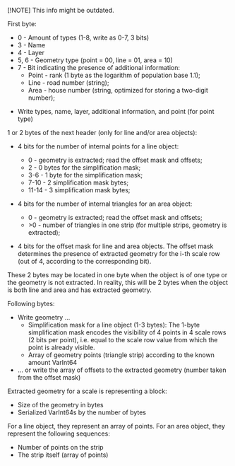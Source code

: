[!NOTE]
This info might be outdated.

First byte:
- 0 - Amount of types (1-8, write as 0-7, 3 bits)
- 3 - Name
- 4 - Layer
- 5, 6 - Geometry type (point = 00, line = 01, area = 10)
- 7 - Bit indicating the presence of additional information:
  - Point - rank (1 byte as the logarithm of population base 1.1);
  - Line - road number (string);
  - Area - house number (string, optimized for storing a two-digit number);

* Write types, name, layer, additional information, and point (for point type)

1 or 2 bytes of the next header (only for line and/or area objects):
* 4 bits for the number of internal points for a line object:
  - 0 - geometry is extracted; read the offset mask and offsets;
  - 2 - 0 bytes for the simplification mask;
  - 3-6 - 1 byte for the simplification mask;
  - 7-10 - 2 simplification mask bytes;
  - 11-14 - 3 simplification mask bytes;
* 4 bits for the number of internal triangles for an area object:
  - 0 - geometry is extracted; read the offset mask and offsets;
  - \>0 - number of triangles in one strip (for multiple strips, geometry is extracted);

* 4 bits for the offset mask for line and area objects.
The offset mask determines the presence of extracted geometry for the i-th scale row (out of 4, according to the corresponding bit).

These 2 bytes may be located in one byte when the object is of one type or the geometry is not extracted.
In reality, this will be 2 bytes when the object is both line and area and has extracted geometry.

Following bytes:
* Write geometry ...
  - Simplification mask for a line object (1-3 bytes):
    The 1-byte simplification mask encodes the visibility of 4 points in 4 scale rows (2 bits per point), i.e.
    equal to the scale row value from which the point is already visible.
  - Array of geometry points (triangle strip) according to the known amount VarInt64
* ... or write the array of offsets to the extracted geometry (number taken from the offset mask)

Extracted geometry for a scale is representing a block:
- Size of the geometry in bytes
- Serialized VarInt64s by the number of bytes

For a line object, they represent an array of points.
For an area object, they represent the following sequences:
- Number of points on the strip
- The strip itself (array of points)

